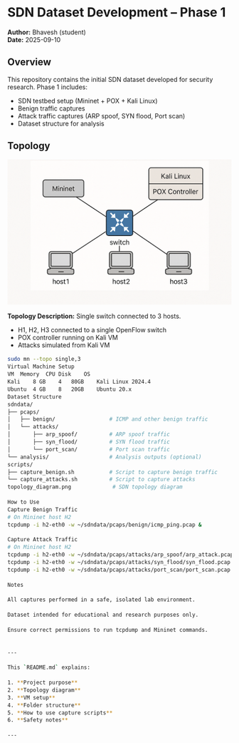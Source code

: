 # SDN Dataset Development – Phase 1

**Author:** Bhavesh (student)  
**Date:** 2025-09-10  

## Overview

This repository contains the initial SDN dataset developed for security research. Phase 1 includes:

- SDN testbed setup (Mininet + POX + Kali Linux)
- Benign traffic captures
- Attack traffic captures (ARP spoof, SYN flood, Port scan)
- Dataset structure for analysis

## Topology

![SDN Topology](topology.png)

**Topology Description:** Single switch connected to 3 hosts.  
- H1, H2, H3 connected to a single OpenFlow switch
- POX controller running on Kali VM
- Attacks simulated from Kali VM

```bash
sudo mn --topo single,3
Virtual Machine Setup
VM	Memory	CPU	Disk	OS
Kali	8 GB	4	80GB	Kali Linux 2024.4
Ubuntu	4 GB	8	20GB	Ubuntu 20.x
Dataset Structure
sdndata/
├── pcaps/
│   ├── benign/                 # ICMP and other benign traffic
│   └── attacks/
│       ├── arp_spoof/          # ARP spoof traffic
│       ├── syn_flood/          # SYN flood traffic
│       └── port_scan/          # Port scan traffic
└── analysis/                   # Analysis outputs (optional)
scripts/
├── capture_benign.sh           # Script to capture benign traffic
└── capture_attacks.sh          # Script to capture attacks
topology_diagram.png             # SDN topology diagram

How to Use
Capture Benign Traffic
# On Mininet host H2
tcpdump -i h2-eth0 -w ~/sdndata/pcaps/benign/icmp_ping.pcap &

Capture Attack Traffic
# On Mininet host H2
tcpdump -i h2-eth0 -w ~/sdndata/pcaps/attacks/arp_spoof/arp_attack.pcap &
tcpdump -i h2-eth0 -w ~/sdndata/pcaps/attacks/syn_flood/syn_flood.pcap &
tcpdump -i h2-eth0 -w ~/sdndata/pcaps/attacks/port_scan/port_scan.pcap &

Notes

All captures performed in a safe, isolated lab environment.

Dataset intended for educational and research purposes only.

Ensure correct permissions to run tcpdump and Mininet commands.


---

This `README.md` explains:

1. **Project purpose**  
2. **Topology diagram**  
3. **VM setup**  
4. **Folder structure**  
5. **How to use capture scripts**  
6. **Safety notes**  

---
